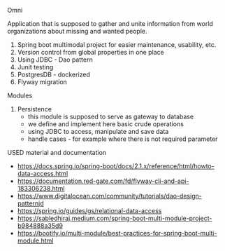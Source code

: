 Omni        

Application that is supposed to gather and unite information from world organizations about missing and wanted people.

1. Spring boot multimodal project for easier maintenance, usability, etc. 
2. Version control from global properties in one place
3. Using JDBC - Dao pattern
4. Junit testing 
5. PostgresDB - dockerized 
6. Flyway migration

Modules 
1. Persistence 
    - this module is supposed to serve as gateway to database 
    - we define and implement here basic crude operations
    - using JDBC to access, manipulate and save data
    - handle cases - for example where there is not required parameter 
   


USED material and documentation
- https://docs.spring.io/spring-boot/docs/2.1.x/reference/html/howto-data-access.html 
- https://documentation.red-gate.com/fd/flyway-cli-and-api-183306238.html
- https://www.digitalocean.com/community/tutorials/dao-design-patternjd
- https://spring.io/guides/gs/relational-data-access
- https://sabledhiraj.medium.com/spring-boot-multi-module-project-b984888a35d9
- https://bootify.io/multi-module/best-practices-for-spring-boot-multi-module.html